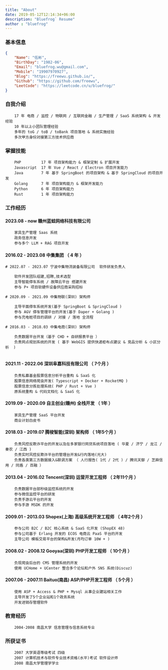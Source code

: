 ```yaml
---
title: "About"
date: 2019-05-12T12:14:34+06:00
description: "Bluefrog` Resume"
author : "bluefrog"
---
```


### 基本信息
```json
{
	"Name": "伍彬",
	"BirthDay": "1982-06",
	"Email": "bluefrog.wu@gmail.com",
	"Mobile": "19907970927",
	"Blog": "https://freewu.github.io/",
	"Github": "https://github.com/freewu",
	"LeetCode": "https://leetcode.cn/u/bluefrog/"
}
```

### 自我介绍
```
	17 年 电商 / 监控 / 物联网 / 互联网金融 / 生产管理 / SaaS 系统架构 & 开发经验
	10 年以上小团队管理经验
	多年的 toG / toB / toBank 项目落地 & 系统实施经验
	多次甲方身份对接第三方技术供应商
```

### 掌握技能
```
	PHP 		17 年 项目架构能力 & 框架定制 & 扩展开发
	Javascript  17 年 Vue / React / Electron 项目开发能力
	Java 		7 年 基于 SpringBoot 的项目架构 & 基于 SpringCloud 的项目开发
	Golang 		7 年 项目架构能力 & 框架开发能力 
	Python 		6 年 项目架构能力
	Rust		1 年 项目架构能力
```

### 工作经历

#### 2023.08 - now 赣州蓝蛙网络科技有限公司
```
	家具生产管理 Saas 系统
	政务信息开发
	参与多个 LLM + RAG 项目开发
```

#### 2016.02 - 2023.08 中集集团 （ 4 年 ）

```
# 2022.07 - 2023.07 宁波中集物流装备有限公司  软件研发负责人

	软件开发团队组建,招聘,技术选型
	主导智能停车系统 / 故障云平台 搭建开发
	参与 P+ 项目软硬件设备供应商采购招标

# 2020.09 - 2021.09 中集物联(深圳) 架构师

	主导平面停车系统开发(基于 SpringBoot & SpringCloud )
	参与 AGV 停车管理平台的开发(基于 Daper + Golang )
	参与充电桩项目的调研 / 对接 / 落地 全流程

# 2016.03 - 2018.03 中集电商(深圳) 架构师	

	负责数据平台开发（基于 CHD + 自研报表平台 ）
	负责网点规划系统的开发 ( 基于 WebGIS 提供快递柜布点建议 & 竞品分析 & 小区分析  )
	
```

#### 2021.11 - 2022.06 深圳阜嘉科技有限公司 （ 7个月 ）
```
	负责私募基金股票信息分析平台重构 & SaaS 化
	股票信息网络爬虫开发( Typescript + Docker + RocketMQ )
	股票信息分拣处理系统( PHP / Rust + Vue )
	原系统重构 & 代码文档化 & SaaS 化
```

#### 2019.09 - 2020.09 自主创业(赣州) 全栈开发 （ 1年 ）
```
	家具生产管理 SaaS 平台开发
	商业计划白皮书
```

#### 2018.03 - 2019.07 腾梭智能(深圳) 架构师 （ 1年5个月 ）	
```
	负责风控反欺诈平台的开发以及在多家银行网贷系统项目落地 ( 华夏 / 济宁 / 龙江 / 秦农 / 江西 )
	负责实时风控反欺诈平台的管理台开发&行内落地(光大)
	负责各类第三方数据接入&联调方案 （ 人行报告( 1代 / 2代 ) / 腾讯天御 / 芝麻信用 / 同盾 / 百融 ）
```

#### 2013.04 - 2016.02 Tencent(深圳) 运营开发工程师 （ 2年11个月 ）
```	
	负责数据平台部秒级监控系统的开发
	参与微信监控平台的研发
	负责手游云平台的开发
	参与手游 MSDK 的开发
```

#### 2009.01 - 2013.03 Shopex(上海) 高级系统开发工程师 （ 4年2个月 ）
```
	参与公司 B2C / B2C 核心系统 & SaaS 化开发 (ShopEX 48)
	参与公司基于 Erlang 开发的 ECOS 电商云 PaaS 平台的开发
	主导公司 模板交易平台的架构&开发(月均订单 10W + )
```

#### 2008.02 - 2008.12 Gooyaa(深圳) PHP开发工程师 （ 10个月 ）
```
	负现爬虫后台的 CMS 管理系统的开发
	使用 UCHome + UCenter 整合多个论坛和户外 SNS 系统(Discuz)
```

#### 2007.06 - 2007.11 Baituo(南昌) ASP/PHP开发工程师 （ 5个月 ）
```
	使用 ASP + Access & PHP + Mysql 从事企业建站相关工作
	主导开发了5个企业站和1个政务系统
	开发进销存管理软件
```

### 教育经历
```
	2004-2008 南昌大学 信息管理与信息系统专业
```

### 所获证书
```
	2007 大学英语等级考试 四级
	2007 计算机技术与软件专业技术资格(水平)考试 软件设计师
	2008 南昌大学管理学学士
```